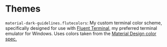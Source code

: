# Themes

`material-dark-guidelines.flutecolors`: My custom terminal color scheme, specifically designed for use with [Fluent Terminal](https://github.com/felixse/FluentTerminal), my preferred terminal emulator for Windows. Uses colors taken from the [Material Design color spec.](https://material.io/design/color/the-color-system.html)